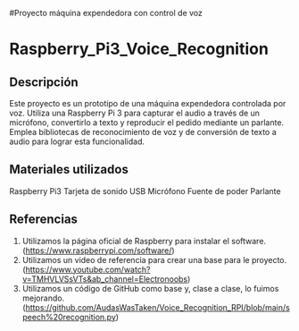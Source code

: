 #Proyecto máquina expendedora con control de voz


# Raspberry_Pi3_Voice_Recognition
## Descripción
Este proyecto es un prototipo de una máquina expendedora controlada por voz. Utiliza una Raspberry Pi 3 para capturar el audio a través de un micrófono, convertirlo a texto y reproducir el pedido mediante un parlante. Emplea bibliotecas de reconocimiento de voz y de conversión de texto a audio para lograr esta funcionalidad.
## Materiales utilizados
Raspberry Pi3
Tarjeta de sonido USB
Micrófono
Fuente de poder 
Parlante
## Referencias
1. Utilizamos la página oficial de Raspberry para instalar el software.(https://www.raspberrypi.com/software/)
2. Utilizamos un video de referencia para crear una base para le proyecto.(https://www.youtube.com/watch?v=TMHVLVSsVTs&ab_channel=Electronoobs)
3. Utilizamos un código de GitHub como base y, clase a clase, lo fuimos mejorando.(https://github.com/AudasWasTaken/Voice_Recognition_RPI/blob/main/speech%20recognition.py)







